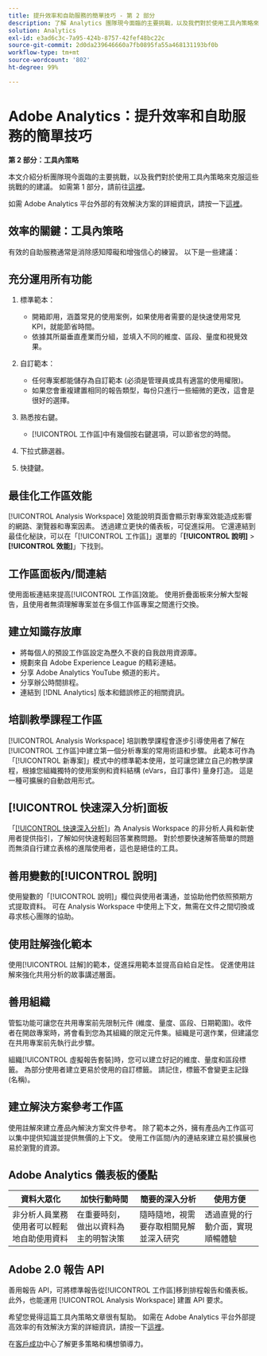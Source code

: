 ```yaml
---
title: 提升效率和自助服務的簡單技巧 - 第 2 部分
description: 了解 Analytics 團隊現今面臨的主要挑戰，以及我們對於使用工具內策略來克服這些挑戰的建議。
solution: Analytics
exl-id: e3ad6c3c-7a95-424b-8757-42fef48bc22c
source-git-commit: 2d0da239646660a7fb0895fa55a468131193bf0b
workflow-type: tm+mt
source-wordcount: '802'
ht-degree: 99%

---
```


# Adobe Analytics：提升效率和自助服務的簡單技巧

**第 2 部分：工具內策略**

本文介紹分析團隊現今面臨的主要挑戰，以及我們對於使用工具內策略來克服這些挑戰的的建議。 如需第 1 部分，請前往[這裡](/help/strategy/analytics-simple-hacks-for-efficiency-part-one.md)。

如需 Adobe Analytics 平台外部的有效解決方案的詳細資訊，請按一下[這裡](https://docs.google.com/document/d/1fSrC/_yHW04K61K0Phe4dtg1nCU4jDsqrHWc8KVvsJWk/edit?usp=sharing)。

## 效率的關鍵：工具內策略

有效的自助服務通常是消除感知障礙和增強信心的練習。 以下是一些建議：

## 充分運用所有功能

1. 標準範本：

   * 開箱即用，涵蓋常見的使用案例，如果使用者需要的是快速使用常見 KPI，就能節省時間。
   * 依據其所屬垂直產業而分組，並填入不同的維度、區段、量度和視覺效果。

1. 自訂範本：

   * 任何專案都能儲存為自訂範本 (必須是管理員或具有適當的使用權限)。
   * 如果您會重複建置相同的報告類型，每份只進行一些細微的更改，這會是很好的選擇。

1. 熟悉按右鍵。

   * [!UICONTROL 工作區]中有幾個按右鍵選項，可以節省您的時間。

1. 下拉式篩選器。

1. 快捷鍵。

## 最佳化工作區效能

[!UICONTROL Analysis Workspace] 效能說明頁面會顯示對專案效能造成影響的網路、瀏覽器和專案因素。 透過建立更快的儀表板，可促進採用。 它還連結到最佳化秘訣，可以在「[!UICONTROL 工作區]」選單的「**[!UICONTROL 說明]** > **[!UICONTROL 效能]**」下找到。

## 工作區面板內/間連結

使用面板連結來提高[!UICONTROL 工作區]效能。 使用折疊面板來分解大型報告，且使用者無須理解專案並在多個工作區專案之間進行交換。

## 建立知識存放庫

* 將每個人的預設工作區設定為歷久不衰的自我啟用資源庫。
* 規劃來自 Adobe Experience League 的精彩連結。
* 分享 Adobe Analytics YouTube 頻道的影片。
* 分享辦公時間排程。
* 連結到 [!DNL Analytics] 版本和錯誤修正的相關資訊。

## 培訓教學課程工作區

[!UICONTROL Analysis Workspace] 培訓教學課程會逐步引導使用者了解在[!UICONTROL 工作區]中建立第一個分析專案的常用術語和步驟。 此範本可作為「[!UICONTROL 新專案]」模式中的標準範本使用，並可讓您建立自己的教學課程，根據您組織獨特的使用案例和資料結構 (eVars，自訂事件) 量身打造。 這是一種可擴展的自動啟用形式。

## [!UICONTROL 快速深入分析]面板

「[[!UICONTROL 快速深入分析]](https://experienceleague.adobe.com/docs/analytics/analyze/analysis-workspace/panels/quickinsight.html?lang=tw)」為 Analysis Workspace 的非分析人員和新使用者提供指引，了解如何快速輕鬆回答業務問題。 對於想要快速解答簡單的問題而無須自行建立表格的進階使用者，這也是絕佳的工具。

## 善用變數的[!UICONTROL 說明]

使用變數的「[!UICONTROL 說明]」欄位與使用者溝通，並協助他們依照預期方式提取資料。 可在 Analysis Workspace 中使用上下文，無需在文件之間切換或尋求核心團隊的協助。

## 使用註解強化範本

使用[!UICONTROL 註解]的範本，促進採用範本並提高自給自足性。 促進使用註解來強化共用分析的故事講述層面。

## 善用組織

管監功能可讓您在共用專案前先限制元件 (維度、量度、區段、日期範圍)。收件者在開啟專案時，將會看到您為其組織的限定元件集。組織是可選作業，但建議您在共用專案前先執行此步驟。

組織[!UICONTROL 虛擬報告套裝]時，您可以建立好記的維度、量度和區段標籤。 為部分使用者建立更易於使用的自訂標籤。 請記住，標籤不會變更主記錄 (名稱)。

## 建立解決方案參考工作區

使用註解來建立產品內解決方案文件參考。 除了範本之外，擁有產品內工作區可以集中提供知識並提供無價的上下文。 使用工作區間/內的連結來建立易於擴展也易於瀏覽的資源。

## Adobe Analytics 儀表板的優點

| 資料大眾化 | 加快行動時間 | 簡要的深入分析 | 使用方便 |
| --- | --- | --- | --- |
| 非分析人員業務使用者可以輕鬆地自助使用資料 | 在重要時刻，做出以資料為主的明智決策 | 隨時隨地，視需要存取相關見解並深入研究 | 透過直覺的行動介面，實現順暢體驗 |

## Adobe 2.0 報告 API

善用報告 API，可將標準報告從[!UICONTROL 工作區]移到排程報告和儀表板。 此外，也能運用 [!UICONTROL Analysis Workspace] 建置 API 要求。

希望您覺得這篇工具內策略文章很有幫助。 如需在 Adobe Analytics 平台外部提高效率的有效解決方案的詳細資訊，請按一下[這裡](https://docs.google.com/document/d/1fSrC/_yHW04K61K0Phe4dtg1nCU4jDsqrHWc8KVvsJWk/edit?usp=sharing)。

在[客戶成功](https://experienceleague.adobe.com/docs/customer-success/customer-success/overview.html)中心了解更多策略和構想領導力。